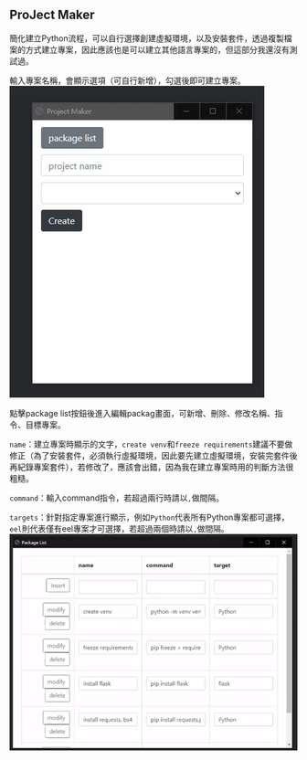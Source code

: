 ## ProJect Maker
簡化建立Python流程，可以自行選擇創建虛擬環境，以及安裝套件，透過複製檔案的方式建立專案，因此應該也是可以建立其他語言專案的，但這部分我還沒有測試過。


輸入專案名稱，會顯示選項（可自行新增），勾選後即可建立專案。
![demo1](.\img\demo1.gif)

點擊package list按鈕後進入編輯packag畫面，可新增、刪除、修改名稱、指令、目標專案。

`name`：建立專案時顯示的文字，`create venv`和`freeze requirements`建議不要做修正（為了安裝套件，必須執行虛擬環境，因此要先建立虛擬環境，安裝完套件後再紀錄專案套件），若修改了，應該會出錯，因為我在建立專案時用的判斷方法很粗糙。

`command`：輸入command指令，若超過兩行時請以`,`做間隔。

`targets`：針對指定專案進行顯示，例如`Python`代表所有Python專案都可選擇，`eel`則代表僅有eel專案才可選擇，若超過兩個時請以`,`做間隔。
![demo2](.\img\demo2.gif)
